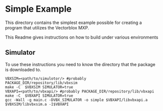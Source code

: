 # Simple Example

This directory contains the simplest example possible for creating a program
that utilizes the Vectorblox MXP.

This Readme gives instructions on how to build under various environments

## Simulator

To use these instructions you need to know the directory that the package is
downloaded to.

```
VBXSIM=<path/to/simulotor/> #probably PACKAGE_DIR/repository/lib/vbxsim
make -C  $VBXSIM SIMULATOR=true
VBXAPI=<path/to/vbxapi/> #probably PACKAGE_DIR/repository/lib/vbxapi
make -C  $VBXAPI SIMULATOR=true
gcc -Wall -g main.c -DVBX_SIMULATOR -o simple $VBXAPI/libvbxapi.a $VBXSIM/libvbxsim.a -I$VBXAPI
```
